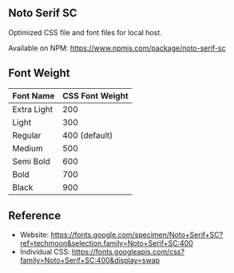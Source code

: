 ## Noto Serif SC

Optimized CSS file and font files for local host.

Available on NPM: https://www.npmjs.com/package/noto-serif-sc


## Font Weight

| Font Name | CSS Font Weight |
|---|---|
| Extra Light | 200 |
| Light | 300 |
| Regular | 400 (default) |
| Medium | 500 |
| Semi Bold | 600 |
| Bold | 700 |
| Black | 900 |


## Reference

- Website: https://fonts.google.com/specimen/Noto+Serif+SC?ref=techmoon&selection.family=Noto+Serif+SC:400
- Individual CSS: https://fonts.googleapis.com/css?family=Noto+Serif+SC:400&display=swap
